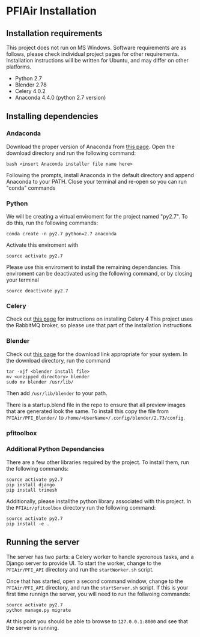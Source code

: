 # PFIAir Installation

## Installation requirements
This project does not run on MS Windows. Software requirements are as follows, please check individual project pages for other requirements.
Installation instructions will be written for Ubuntu, and may differ on other platforms.

- Python 2.7
- Blender 2.78
- Celery 4.0.2
- Anaconda 4.4.0 (python 2.7 version)

## Installing dependencies
### Andaconda
Download the proper version of Anaconda from [this page](https://www.continuum.io/downloads). Open the download directory and run the following command:

```
bash <insert Anaconda installer file name here>
```

Following the prompts, install Anaconda in the default directory and append Anaconda to your PATH. Close your terminal and re-open so you can run "conda" commands

### Python
We will be creating a virtual enviroment for the project named "py2.7". To do this, run the following commands:

```
conda create -n py2.7 python=2.7 anaconda
```

Activate this enviroment with

```
source activate py2.7
```

Please use this enviroment to install the remaining dependancies. This enviroment can be deactivated using the following command, or by closing your terminal

```
source deactivate py2.7
```

### Celery

Check out [this page](http://docs.celeryproject.org/en/latest/getting-started/first-steps-with-celery.html#installing-celery) for instructions on installing Celery 4
This project uses the RabbitMQ broker, so please use that part of the installation instructions

### Blender

Check out [this page](https://www.blender.org/download/) for the download link appropriate for your system.
In the download directory, run the command
```
tar -xjf <blender install file>
mv <unzipped directory> blender
sudo mv blender /usr/lib/
```

Then add `/usr/lib/blender` to your path.

There is a startup.blend file in the repo to ensure that all preview images that are generated look the same. To install this copy the file from `PFIAir/PFI_Blender/` to `/home/<UserName>/.config/blender/2.73/config`.

### pfitoolbox

### Additional Python Dependancies

There are a few other libraries required by the project. To install them, run the following commands:
```
source activate py2.7
pip install django
pip install trimesh
```

Additionally, please installthe python library associated with this project. In the `PFIAir/pfitoolbox` directory run the following command:

```
source activate py2.7
pip install -e .
```

## Running the server
The server has two parts: a Celery worker to handle sycronous tasks, and a Django server to provide UI. To start the worker, change to the `PFIAir/PFI_API` directory and run the `startWorker.sh` script.

Once that has started, open a second command window, change to the `PFIAir/PFI_API` directory, and run the `startServer.sh` script. If this is your first time runnign the server, you will need to run the follwoing commands:

```
source activate py2.7
python manage.py migrate
```
At this point you should be able to browse to `127.0.0.1:8000` and see that the server is running.
